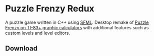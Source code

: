 Puzzle Frenzy Redux
=====================
A puzzle game written in C++ using [SFML](https://www.sfml-dev.org/). Desktop remake of [Puzzle Frenzy on TI-83+ graphic calculators](https://www.detachedsolutions.com/puzzpack/puzzlefrenzy.php) with additional features such as custom levels and level editors.

Download
----
